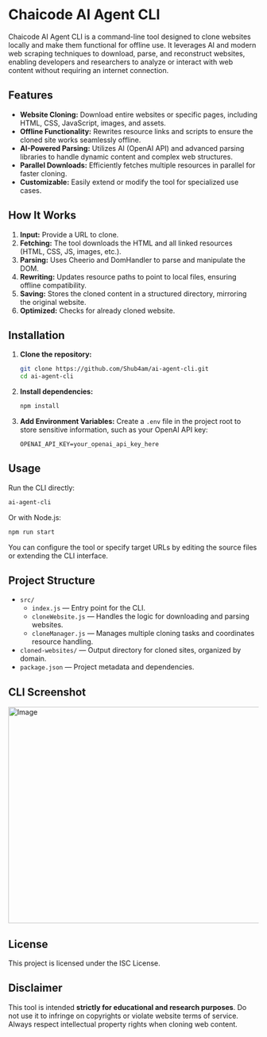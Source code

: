# Chaicode AI Agent CLI

Chaicode AI Agent CLI is a command-line tool designed to clone websites locally and make them functional for offline use. It leverages AI and modern web scraping techniques to download, parse, and reconstruct websites, enabling developers and researchers to analyze or interact with web content without requiring an internet connection.

## Features

- **Website Cloning:** Download entire websites or specific pages, including HTML, CSS, JavaScript, images, and assets.
- **Offline Functionality:** Rewrites resource links and scripts to ensure the cloned site works seamlessly offline.
- **AI-Powered Parsing:** Utilizes AI (OpenAI API) and advanced parsing libraries to handle dynamic content and complex web structures.
- **Parallel Downloads:** Efficiently fetches multiple resources in parallel for faster cloning.
- **Customizable:** Easily extend or modify the tool for specialized use cases.

## How It Works

1. **Input:** Provide a URL to clone.
2. **Fetching:** The tool downloads the HTML and all linked resources (HTML, CSS, JS, images, etc.).
3. **Parsing:** Uses Cheerio and DomHandler to parse and manipulate the DOM.
4. **Rewriting:** Updates resource paths to point to local files, ensuring offline compatibility.
5. **Saving:** Stores the cloned content in a structured directory, mirroring the original website.
6. **Optimized:** Checks for already cloned website.

## Installation

1. **Clone the repository:**
   ```sh
   git clone https://github.com/Shub4am/ai-agent-cli.git
   cd ai-agent-cli
   ```
2. **Install dependencies:**
   ```sh
   npm install
   ```
3. **Add Environment Variables:** 
   Create a `.env` file in the project root to store sensitive information, such as your OpenAI API key:
   ```
   OPENAI_API_KEY=your_openai_api_key_here
   ```

## Usage

Run the CLI directly:

```sh
ai-agent-cli
```

Or with Node.js:

```sh
npm run start
```

You can configure the tool or specify target URLs by editing the source files or extending the CLI interface.

## Project Structure

- `src/`
  - `index.js` — Entry point for the CLI.
  - `cloneWebsite.js` — Handles the logic for downloading and parsing websites.
  - `cloneManager.js` — Manages multiple cloning tasks and coordinates resource handling.
- `cloned-websites/` — Output directory for cloned sites, organized by domain.
- `package.json` — Project metadata and dependencies.

## CLI Screenshot

<img width="1476" height="436" alt="Image" src="https://github.com/user-attachments/assets/20aa3427-88ea-4c89-bc0b-bdce7258ce60" />

## License

This project is licensed under the ISC License.

## Disclaimer

This tool is intended **strictly for educational and research purposes**. Do not use it to infringe on copyrights or violate website terms of service. Always respect intellectual property rights when cloning web content.
